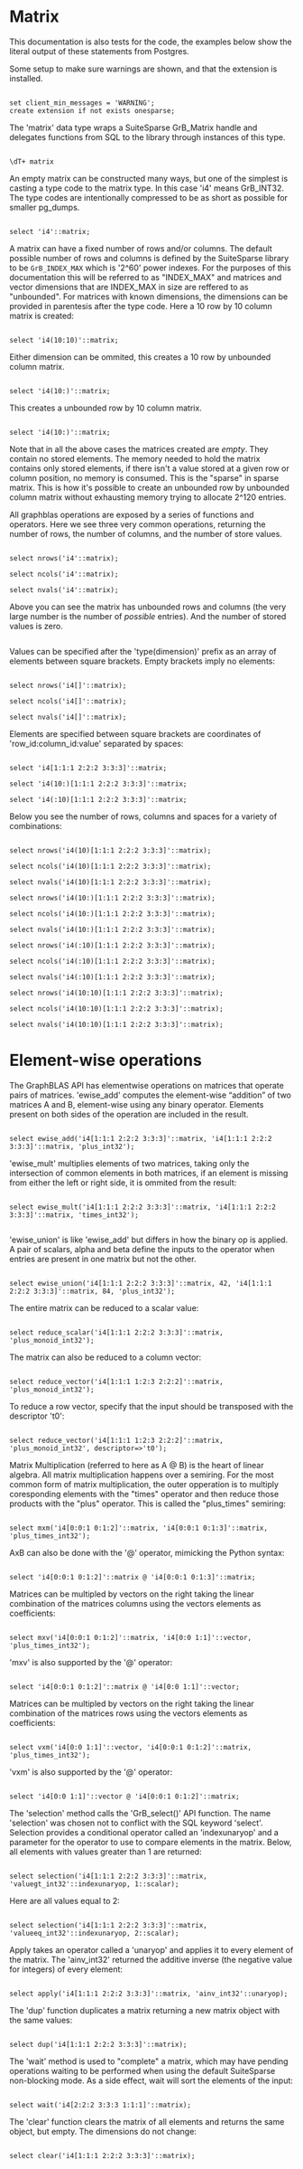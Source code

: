 # Matrix

This documentation is also tests for the code, the examples below
show the literal output of these statements from Postgres.

Some setup to make sure warnings are shown, and that the extension
is installed.
```

set client_min_messages = 'WARNING';
create extension if not exists onesparse;

```
The 'matrix' data type wraps a SuiteSparse GrB_Matrix handle and
delegates functions from SQL to the library through instances of
this type.
```

\dT+ matrix

```
An empty matrix can be constructed many ways, but one of the
simplest is casting a type code to the matrix type.  In this case
'i4' means GrB_INT32.  The type codes are intentionally compressed
to be as short as possible for smaller pg_dumps.
```

select 'i4'::matrix;

```
A matrix can have a fixed number of rows and/or columns.  The
default possible number of rows and columns is defined by the
SuiteSparse library to be `GrB_INDEX_MAX` which is '2^60' power
indexes.  For the purposes of this documentation this will be
referred to as "INDEX_MAX" and matrices and vector dimensions that
are INDEX_MAX in size are reffered to as "unbounded".  For matrices
with known dimensions, the dimensions can be provided in parentesis
after the type code.  Here a 10 row by 10 column matrix is created:
```

select 'i4(10:10)'::matrix;

```
Either dimension can be ommited, this creates a 10 row by unbounded
column matrix.
```

select 'i4(10:)'::matrix;

```
This creates a unbounded row by 10 column matrix.
```

select 'i4(10:)'::matrix;

```
Note that in all the above cases the matrices created are *empty*.
They contain no stored elements.  The memory needed to hold the
matrix contains only stored elements, if there isn't a value stored
at a given row or column position, no memory is consumed.  This is
the "sparse" in sparse matrix.  This is how it's possible to create
an unbounded row by unbounded column matrix without exhausting
memory trying to allocate 2^120 entries.

All graphblas operations are exposed by a series of functions and
operators.  Here we see three very common operations, returning the
number of rows, the number of columns, and the number of store
values.
```

select nrows('i4'::matrix);

select ncols('i4'::matrix);

select nvals('i4'::matrix);

```
Above you can see the matrix has unbounded rows and columns (the
very large number is the number of *possible* entries).  And the
number of stored values is zero.
```

```
Values can be specified after the 'type(dimension)' prefix as an
array of elements between square brackets.  Empty brackets imply no
elements:
```

select nrows('i4[]'::matrix);

select ncols('i4[]'::matrix);

select nvals('i4[]'::matrix);

```
Elements are specified between square brackets are coordinates of
'row_id:column_id:value' separated by spaces:
```

select 'i4[1:1:1 2:2:2 3:3:3]'::matrix;

select 'i4(10:)[1:1:1 2:2:2 3:3:3]'::matrix;

select 'i4(:10)[1:1:1 2:2:2 3:3:3]'::matrix;

```
Below you see the number of rows, columns and spaces for a variety
of combinations:
```

select nrows('i4(10)[1:1:1 2:2:2 3:3:3]'::matrix);

select ncols('i4(10)[1:1:1 2:2:2 3:3:3]'::matrix);

select nvals('i4(10)[1:1:1 2:2:2 3:3:3]'::matrix);

select nrows('i4(10:)[1:1:1 2:2:2 3:3:3]'::matrix);

select ncols('i4(10:)[1:1:1 2:2:2 3:3:3]'::matrix);

select nvals('i4(10:)[1:1:1 2:2:2 3:3:3]'::matrix);

select nrows('i4(:10)[1:1:1 2:2:2 3:3:3]'::matrix);

select ncols('i4(:10)[1:1:1 2:2:2 3:3:3]'::matrix);

select nvals('i4(:10)[1:1:1 2:2:2 3:3:3]'::matrix);

select nrows('i4(10:10)[1:1:1 2:2:2 3:3:3]'::matrix);

select ncols('i4(10:10)[1:1:1 2:2:2 3:3:3]'::matrix);

select nvals('i4(10:10)[1:1:1 2:2:2 3:3:3]'::matrix);

```
# Element-wise operations

The GraphBLAS API has elementwise operations on matrices that
operate pairs of matrices.  'ewise_add' computes the element-wise
“addition” of two matrices A and B, element-wise using any binary
operator.  Elements present on both sides of the operation are
included in the result.
```

select ewise_add('i4[1:1:1 2:2:2 3:3:3]'::matrix, 'i4[1:1:1 2:2:2 3:3:3]'::matrix, 'plus_int32');

```
'ewise_mult' multiplies elements of two matrices, taking only the
intersection of common elements in both matrices, if an element is
missing from either the left or right side, it is ommited from the
result:
```

select ewise_mult('i4[1:1:1 2:2:2 3:3:3]'::matrix, 'i4[1:1:1 2:2:2 3:3:3]'::matrix, 'times_int32');


```
'ewise_union' is like 'ewise_add' but differs in how the binary op
is applied. A pair of scalars, alpha and beta define the inputs to
the operator when entries are present in one matrix but not the
other.
```

select ewise_union('i4[1:1:1 2:2:2 3:3:3]'::matrix, 42, 'i4[1:1:1 2:2:2 3:3:3]'::matrix, 84, 'plus_int32');

```
The entire matrix can be reduced to a scalar value:
```

select reduce_scalar('i4[1:1:1 2:2:2 3:3:3]'::matrix, 'plus_monoid_int32');

```
The matrix can also be reduced to a column vector:
```

select reduce_vector('i4[1:1:1 1:2:3 2:2:2]'::matrix, 'plus_monoid_int32');

```
To reduce a row vector, specify that the input should be transposed
with the descriptor 't0':
```

select reduce_vector('i4[1:1:1 1:2:3 2:2:2]'::matrix, 'plus_monoid_int32', descriptor=>'t0');

```
Matrix Multiplication (referred to here as A @ B) is the heart of
linear algebra.  All matrix multiplication happens over a semiring.
For the most common form of matrix multiplication, the outer
opperation is to multiply coresponding elements with the "times"
operator and then reduce those products with the "plus" operator.
This is called the "plus_times" semiring:
```

select mxm('i4[0:0:1 0:1:2]'::matrix, 'i4[0:0:1 0:1:3]'::matrix, 'plus_times_int32');

```
AxB can also be done with the '@' operator, mimicking the Python
syntax:
```

select 'i4[0:0:1 0:1:2]'::matrix @ 'i4[0:0:1 0:1:3]'::matrix;

```
Matrices can be multipled by vectors on the right taking the linear
combination of the matrices columns using the vectors elements as
coefficients:
```

select mxv('i4[0:0:1 0:1:2]'::matrix, 'i4[0:0 1:1]'::vector, 'plus_times_int32');

```
'mxv' is also supported by the '@' operator:
```

select 'i4[0:0:1 0:1:2]'::matrix @ 'i4[0:0 1:1]'::vector;

```
Matrices can be multipled by vectors on the right taking the linear
combination of the matrices rows using the vectors elements as
coefficients:
```

select vxm('i4[0:0 1:1]'::vector, 'i4[0:0:1 0:1:2]'::matrix, 'plus_times_int32');

```
'vxm' is also supported by the '@' operator:
```

select 'i4[0:0 1:1]'::vector @ 'i4[0:0:1 0:1:2]'::matrix;

```
The 'selection' method calls the 'GrB_select()' API function.  The
name 'selection' was chosen not to conflict with the SQL keyword
'select'.  Selection provides a conditional operator called an
'indexunaryop' and a parameter for the operator to use to compare
elements in the matrix.  Below, all elements with values greater
than 1 are returned:
```

select selection('i4[1:1:1 2:2:2 3:3:3]'::matrix, 'valuegt_int32'::indexunaryop, 1::scalar);

```
Here are all values equal to 2:
```

select selection('i4[1:1:1 2:2:2 3:3:3]'::matrix, 'valueeq_int32'::indexunaryop, 2::scalar);

```
Apply takes an operator called a 'unaryop' and applies it to every
element of the matrix.  The 'ainv_int32' returned the additive
inverse (the negative value for integers) of every element:
```

select apply('i4[1:1:1 2:2:2 3:3:3]'::matrix, 'ainv_int32'::unaryop);

```
The 'dup' function duplicates a matrix returning a new matrix
object with the same values:
```

select dup('i4[1:1:1 2:2:2 3:3:3]'::matrix);

```
The 'wait' method is used to "complete" a matrix, which may have
pending operations waiting to be performed when using the default
SuiteSparse non-blocking mode.  As a side effect, wait will sort
the elements of the input:
```

select wait('i4[2:2:2 3:3:3 1:1:1]'::matrix);

```
The 'clear' function clears the matrix of all elements and returns
the same object, but empty.  The dimensions do not change:
```

select clear('i4[1:1:1 2:2:2 3:3:3]'::matrix);
```